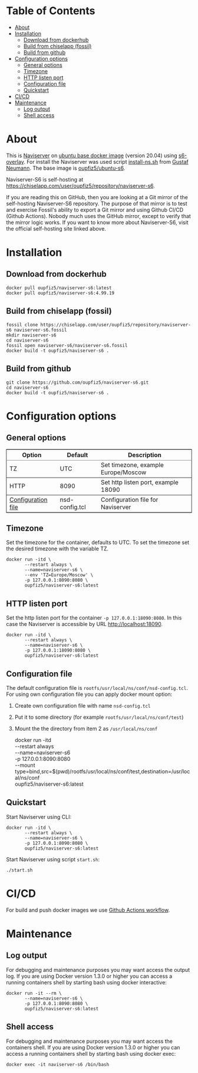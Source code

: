 # Table of Contents

-   [About](#orge76c704)
-   [Installation](#org48759c3)
    -   [Download from dockerhub](#orgacb4d9d)
    -   [Build from chiselapp (fossil)](#org5d921f1)
    -   [Build from github](#orgb5bad38)
-   [Configuration options](#orgc4a7a8e)
    -   [General options](#org2ba95c6)
    -   [Timezone](#orgdf1656c)
    -   [HTTP listen port](#org7d8a359)
    -   [Configuration file](#org9688662)
    -   [Quickstart](#orgc249e5f)
-   [CI/CD](#org2af51f1)
-   [Maintenance](#org32ce6fa)
    -   [Log output](#org375de8b)
    -   [Shell access](#org805cd4b)



<a id="orge76c704"></a>

# About

This is [Naviserver](https://wiki.tcl-lang.org/page/NaviServer) on [ubuntu base docker image](https://hub.docker.com/_/ubuntu) (version 20.04) using [s6-overlay](https://github.com/just-containers/s6-overlay).
For install the Naviserver was used script [install-ns.sh](https://github.com/gustafn/install-ns/blob/master/install-oacs.sh) from [Gustaf Neumann](https://github.com/gustafn/install-ns).
The base image is [oupfiz5/ubuntu-s6](https://hub.docker.com/r/oupfiz5/ubuntu-s6).

Naviserver-S6 is self-hosting at <https://chiselapp.com/user/oupfiz5/repository/naviserver-s6>.

If you are reading this on GitHub, then you are looking at a Git mirror of the self-hosting Naviserver-S6 repository.  The purpose of that mirror is to test and exercise Fossil's ability to export a Git mirror and using Github CI/CD  (Github Actions). Nobody much uses the GitHub mirror, except to verify that the mirror logic works. If you want to know more about Naviserver-S6, visit the official self-hosting site linked above.


<a id="org48759c3"></a>

# Installation


<a id="orgacb4d9d"></a>

## Download from dockerhub

    docker pull oupfiz5/naviserver-s6:latest
    docker pull oupfiz5/naviserver-s6:4.99.19


<a id="org5d921f1"></a>

## Build from chiselapp (fossil)

    fossil clone https://chiselapp.com/user/oupfiz5/repository/naviserver-s6 naviserver-s6.fossil
    mkdir naviserver-s6
    cd naviserver-s6
    fossil open naviserver-s6/naviserver-s6.fossil
    docker build -t oupfiz5/naviserver-s6 .


<a id="orgb5bad38"></a>

## Build from github

    git clone https://github.com/oupfiz5/naviserver-s6.git
    cd naviserver-s6
    docker build -t oupfiz5/naviserver-s6 .


<a id="orgc4a7a8e"></a>

# Configuration options


<a id="org2ba95c6"></a>

## General options

<table border="2" cellspacing="0" cellpadding="6" rules="groups" frame="hsides">


<colgroup>
<col  class="org-left" />

<col  class="org-left" />

<col  class="org-left" />
</colgroup>
<thead>
<tr>
<th scope="col" class="org-left">Option</th>
<th scope="col" class="org-left">Default</th>
<th scope="col" class="org-left">Description</th>
</tr>
</thead>

<tbody>
<tr>
<td class="org-left">TZ</td>
<td class="org-left">UTC</td>
<td class="org-left">Set timezone, example Europe/Moscow</td>
</tr>
</tbody>

<tbody>
<tr>
<td class="org-left">HTTP</td>
<td class="org-left">8090</td>
<td class="org-left">Set http listen port, example 18090</td>
</tr>
</tbody>

<tbody>
<tr>
<td class="org-left"><a href="#org9688662">Configuration file</a></td>
<td class="org-left">nsd-config.tcl</td>
<td class="org-left">Configuration file for Naviserver</td>
</tr>
</tbody>
</table>


<a id="orgdf1656c"></a>

## Timezone

Set the timezone for the container, defaults to UTC. To set the timezone set the desired timezone with the variable TZ.

    docker run -itd \
           --restart always \
           --name=naviserver-s6 \
           --env 'TZ=Europe/Moscow' \
           -p 127.0.0.1:8090:8080 \
           oupfiz5/naviserver-s6:latest


<a id="org7d8a359"></a>

## HTTP listen port

Set the http listen port for the container `-p 127.0.0.1:18090:8080`.
In this case the Naviserver is accessible by URL [http://localhost:18090](http://localhost:8090).

    docker run -itd \
           --restart always \
           --name=naviserver-s6 \
           -p 127.0.0.1:18090:8080 \
           oupfiz5/naviserver-s6:latest


<a id="org9688662"></a>

## Configuration file

The default configuration file is `rootfs/usr/local/ns/conf/nsd-config.tcl`.
For using own configuration file you can apply docker mount option:

1.  Create own configuration file with name `nsd-config.tcl`
2.  Put it to some directory (for example `rootfs/usr/local/ns/conf/test`)
3.  Mount the the directory from item 2 as `/usr/local/ns/conf`

    docker run -itd \
           --restart always \
           --name=naviserver-s6  \
           -p 127.0.0.1:8090:8080 \
           --mount type=bind,src=$(pwd)/rootfs/usr/local/ns/conf/test,destination=/usr/local/ns/conf \
           oupfiz5/naviserver-s6:latest


<a id="orgc249e5f"></a>

## Quickstart

Start Naviserver using CLI:

    docker run -itd \
           --restart always \
           --name=naviserver-s6 \
           -p 127.0.0.1:8090:8080 \
           oupfiz5/naviserver-s6:latest

Start Naviserver using script `start.sh`:

    ./start.sh


<a id="org2af51f1"></a>

# CI/CD

For  build and push docker images we use  [Github Actions workflow](https://github.com/oupfiz5/naviserver-s6/blob/master/.github/workflows/on-push.yaml).


<a id="org32ce6fa"></a>

# Maintenance


<a id="org375de8b"></a>

## Log output

For debugging and maintenance purposes you may want access the output
log. If you are using Docker version 1.3.0 or higher you can access a
running containers shell by starting bash using docker interactive:

    docker run -it --rm \
           --name=naviserver-s6 \
           -p 127.0.0.1:8090:8080 \
           oupfiz5/naviserver-s6:latest


<a id="org805cd4b"></a>

## Shell access

For debugging and maintenance purposes you may want access the containers shell. If you are using Docker version 1.3.0 or higher you can access a running containers shell by starting bash using docker exec:

    docker exec -it naviserver-s6 /bin/bash

